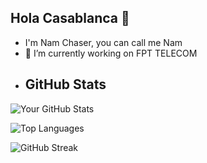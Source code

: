 ## Hola Casablanca 👋
- I'm Nam Chaser, you can call me Nam 
- 🔭 I’m currently working on FPT TELECOM
- ## GitHub Stats

![Your GitHub Stats](https://github-readme-stats.vercel.app/api?username=hncs28&show_icons=true&theme=radical)

![Top Languages](https://github-readme-stats.vercel.app/api/top-langs/?username=hncs28&layout=compact&theme=radical)

![GitHub Streak](https://streak-stats.demolab.com?user=YOUR_GITHUB_USERNAME&theme=radical)
<!--
**hncs28/hncs28** is a ✨ _special_ ✨ repository because its `README.md` (this file) appears on your GitHub profile.

Here are some ideas to get you started:

- 🔭 I’m currently working on FPT TELECOM
- 🌱 I’m currently learning ...
- 👯 I’m looking to collaborate on ...
- 🤔 I’m looking for help with ...
- 💬 Ask me about ...
- 📫 How to reach me: ...
- 😄 Pronouns: ...
- ⚡ Fun fact: ...
-->

